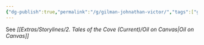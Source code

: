 ```yaml
---
{"dg-publish":true,"permalink":"/g/gilman-johnathan-victor/","tags":["gilman","male","person","boston"]}
---
```




See *[[Extras/Storylines/2. Tales of the Cove (Current)/Oil on Canvas\|Oil on Canvas]]* 